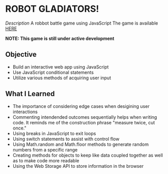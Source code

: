 # ROBOT GLADIATORS!
_Description_
A robbot battle game using JavaScript
The game is available [HERE](https://cbarber1984.github.io/robot-gladiators/)

**NOTE: This game is still under active development**

## Objective
- Build an interactive web app using JavaScript
- Use JavaScript conditional statements
- Utilize various methods of acquiring user input


## What I Learned
- The importance of considering edge cases when desigining user interactions
- Commenting intendended outcomes sequentially helps when writing code. It reminds me of the construction phrase "measure twice, cut once."
- Using breaks in JavaScript to exit loops
- Using switch statements to assist with control flow
- Using Math.random and Math.floor methods to generate random numbers from a specific range
- Creating methods for objects to keep like data coupled together as well as to make code more readable
- Using the Web Storage API to store information in the browser